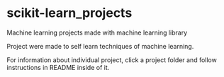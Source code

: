 # scikit-learn_projects
Machine learning projects made with machine learning library

Project were made to self learn techniques of machine learning.

For information about individual project, click a project folder and follow instructions in README inside of it.
